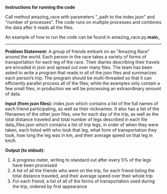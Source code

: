 **Instructions for running the code**

Call method amazing_race with parameters "_path to the index.json" and "number of processes". The code runs on multiple
processes and combines the data after it reads all the files.

An example of how to run the code can be found in amazing_race.py.__main___

-------------------------------

**Problem Statement:**
A group of friends embark on an "Amazing Race" around the world. Each person in the race
takes a variety of forms of transportation for each leg of the race. Their diaries describing
their travels are encoded in json and spread out over many files. The team has been asked to
write a program that reads in all of the json files and summarizes each person’s trip. The
program should be multi-threaded so that it can efficiently parallel process all of the files; while
the examples only contain a few small files, in production we will be processing an
extraordinary amount of data.

**Input (from json files):**
index.json which contains a list of the full names of each friend participating, as well as their
nicknames. It also has a list of the filenames of the other json files, one for each day of the trip,
as well as the total distance traveled and total number of legs described in each file
data_files.json which contains a list of trip legs, in order of when they were taken, each listed
with who took that leg, what form of transportation they took, how long the leg was in km, and
their average speed on that leg in km/h

**Output (to stdout):**
1. A progress meter, writing to standard out after every 5% of the legs have been
processed
2. A list of all the friends who went on the trip, for each friend listing the total distance
traveled, and their average speed over their whole trip
3. For each friend, a list of all of the forms of transportation used during the trip, ordered
by first appearance